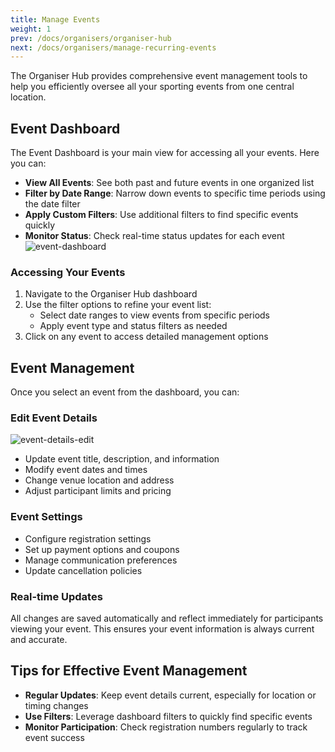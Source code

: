 ```yaml
---
title: Manage Events
weight: 1
prev: /docs/organisers/organiser-hub
next: /docs/organisers/manage-recurring-events
---
```


The Organiser Hub provides comprehensive event management tools to help you efficiently oversee all your sporting events from one central location.

## Event Dashboard

The Event Dashboard is your main view for accessing all your events. Here you can:

- **View All Events**: See both past and future events in one organized list
- **Filter by Date Range**: Narrow down events to specific time periods using the date filter
- **Apply Custom Filters**: Use additional filters to find specific events quickly
- **Monitor Status**: Check real-time status updates for each event
  ![event-dashboard](/images/docs/organisers/organiser-hub/event-dashboard.jpg)

### Accessing Your Events

1. Navigate to the Organiser Hub dashboard
2. Use the filter options to refine your event list:
   - Select date ranges to view events from specific periods
   - Apply event type and status filters as needed
3. Click on any event to access detailed management options

## Event Management

Once you select an event from the dashboard, you can:

### Edit Event Details

![event-details-edit](/images/docs/organisers/organiser-hub/event-details-edit.png)

- Update event title, description, and information
- Modify event dates and times
- Change venue location and address
- Adjust participant limits and pricing

### Event Settings

- Configure registration settings
- Set up payment options and coupons
- Manage communication preferences
- Update cancellation policies

### Real-time Updates

All changes are saved automatically and reflect immediately for participants viewing your event. This ensures your event information is always current and accurate.

## Tips for Effective Event Management

- **Regular Updates**: Keep event details current, especially for location or timing changes
- **Use Filters**: Leverage dashboard filters to quickly find specific events
- **Monitor Participation**: Check registration numbers regularly to track event success
